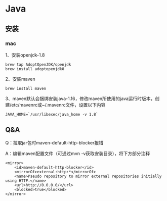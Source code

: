 # Java

## 安装

### mac

1、安装openjdk-1.8

```text
brew tap AdoptOpenJDK/openjdk
brew install adoptopenjdk8
```

2、安装maven

```text
brew install maven
```

3、maven默认会捆绑安装java-1.16，修改maven所使用的java运行时版本，创建/etc/mavenrc或~/.mavenrc文件，设置以下内容

```text
JAVA_HOME=`/usr/libexec/java_home -v 1.8`
```

## Q&A

Q：拉取jar包时maven-default-http-blocker报错

A：编辑maven配置文件（可通过mvn -v获取安装目录），将下方部分注释

```text
<mirror>
    <id>maven-default-http-blocker</id>
    <mirrorOf>external:http:*</mirrorOf>
    <name>Pseudo repository to mirror external repositories initially using HTTP.</name>
    <url>http://0.0.0.0/</url>
    <blocked>true</blocked>
</mirror>
```

